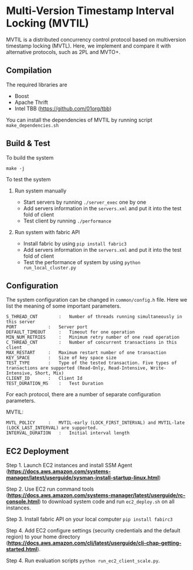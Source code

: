 Multi-Version Timestamp Interval Locking (MVTIL)
================================================

MVTIL is a distributed concurrency control protocol based on multiversion timestamp locking (MVTL). Here, we implement and compare it with alternative protocols, such as 2PL and MVTO+.

Compilation
-----------
The required libraries are 

  * Boost
  * Apache Thrift
  * Intel TBB (https://github.com/01org/tbb)

You can install the dependencies of MVTIL by running script `make_dependencies.sh`


Build & Test
------------
To build the system

	make -j

To test the system

1. Run system manually
	* Start servers by running `./server_exec` one by one
	* Add servers information in the `servers.xml` and put it into the test fold of client
	* Test client by running `./performance`

2. Run system with fabric API
	* Install fabric by using `pip install fabric3`
	* Add servers information in the `servers.xml` and put it into the test fold of client
	* Test the performance of system by using `python run_local_cluster.py`


Configuration
-------------
The system configuration can be changed in `common/config.h` file. Here we list the meaning of some important parameters.


	S_THREAD_CNT		:	Number of threads running simultaneously in this server
	PORT			:	Server port
	DEFAULT_TIMEOUT		:	Timeout for one operation
	MIN_NUM_RETRIES		:	Minimum retry number of one read operation
	C_THREAD_CNT		:	Number of concurrent transactions in this client
	MAX_RESTART		:	Maximum restart number of one transaction
	KEY_SPACE		:	Size of key space size
	TEST_TYPE		:	Type of the tested transaction. Five types of transactions are supported (Read-Only, Read-Intensive, Write-Intensive, Short, Mix)
	CLIENT_ID		:	Client Id
	TEST_DURATION_MS	:	Test Duration

For each protocol, there are a number of separate configuration parameters.

MVTIL: 

	MVTL_POLICY		:	MVTIL-early (LOCK_FIRST_INTERVAL) and MVTIL-late (LOCK_LAST_INTERVAL) are supported.
	INTERVAL_DURATION	:	Initial interval length




EC2 Deployment
--------------
Step 1. Launch EC2 instances and install SSM Agent (**https://docs.aws.amazon.com/systems-manager/latest/userguide/sysman-install-startup-linux.html**)

Step 2. Use EC2 run command tools (**https://docs.aws.amazon.com/systems-manager/latest/userguide/rc-console.html**) to download system code and run `ec2_deploy.sh` on all instances. 

Step 3. Install fabric API on your local computer `pip install fabirc3`

Step 4. Add EC2 configure settings (security credentials and the default region) to your home directory (**https://docs.aws.amazon.com/cli/latest/userguide/cli-chap-getting-started.html**).

Step 4. Run evaluation scripts `python run_ec2_client_scale.py`.






